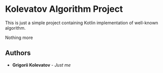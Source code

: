 # Kolevatov Algorithm Project

This is just a simple project containing Kotlin implementation of well-known algorithm.

Nothing more


## Authors

* **Grigorii Kolevatov** - *Just me*


